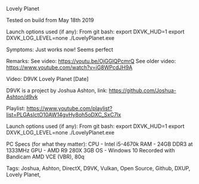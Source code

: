 Lovely Planet

Tested on build from May 18th 2019

Launch options used (if any):
From git bash:
export DXVK_HUD=1
export DXVK_LOG_LEVEL=none
./LovelyPlanet.exe

Symptoms:
Just works now! Seems perfect

Remarks:
See video:
https://youtu.be/OjGGlQPcmrQ
See older video:
https://www.youtube.com/watch?v=iG8WPcdJH9A

Video:
D9VK Lovely Planet [Date]

D9VK is a project by Joshua Ashton, link:
https://github.com/Joshua-Ashton/d9vk

Playlist:
https://www.youtube.com/playlist?list=PLGAsIctO10AW14gvHy8oh5oDXC_SxC7lx

Launch options used (if any):
From git bash:
export DXVK_HUD=1
export DXVK_LOG_LEVEL=none
./LovelyPlanet.exe

PC Specs (for what they matter):
CPU - Intel i5-4670k
RAM - 24GB DDR3 at 1333MHz
GPU - AMD R9 280X 3GB
OS - Windows 10
Recorded with Bandicam AMD VCE (VBR), 80q

Tags:
Joshua, Ashton, DirectX, D9VK, Vulkan, Open Source, Github, DXUP, Lovely Planet,
